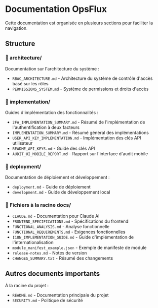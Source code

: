 # Documentation OpsFlux

Cette documentation est organisée en plusieurs sections pour faciliter la navigation.

## Structure

### 📁 architecture/
Documentation sur l'architecture du système :
- `RBAC_ARCHITECTURE.md` - Architecture du système de contrôle d'accès basé sur les rôles
- `PERMISSIONS_SYSTEM.md` - Système de permissions et droits d'accès

### 📁 implementation/
Guides d'implémentation des fonctionnalités :
- `2FA_IMPLEMENTATION_SUMMARY.md` - Résumé de l'implémentation de l'authentification à deux facteurs
- `IMPLEMENTATION_SUMMARY.md` - Résumé général des implémentations
- `USER_API_KEY_IMPLEMENTATION.md` - Implémentation des clés API utilisateur
- `README_API_KEYS.md` - Guide des clés API
- `AUDIT_UI_MOBILE_REPORT.md` - Rapport sur l'interface d'audit mobile

### 📁 deployment/
Documentation de déploiement et développement :
- `deployment.md` - Guide de déploiement
- `development.md` - Guide de développement local

### 📄 Fichiers à la racine docs/
- `CLAUDE.md` - Documentation pour Claude AI
- `FRONTEND_SPECIFICATIONS.md` - Spécifications du frontend
- `FUNCTIONAL_ANALYSIS.md` - Analyse fonctionnelle
- `FUNCTIONAL_REQUIREMENTS.md` - Exigences fonctionnelles
- `I18N_IMPLEMENTATION_GUIDE.md` - Guide d'implémentation de l'internationalisation
- `module_manifest_example.json` - Exemple de manifeste de module
- `release-notes.md` - Notes de version
- `CHANGES_SUMMARY.txt` - Résumé des changements

## Autres documents importants

À la racine du projet :
- `README.md` - Documentation principale du projet
- `SECURITY.md` - Politique de sécurité
